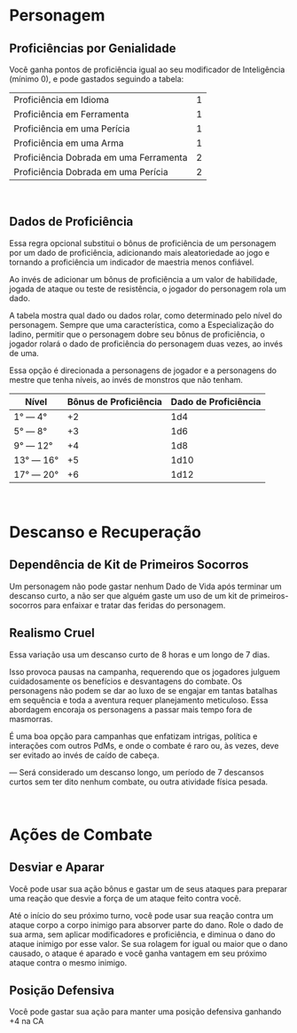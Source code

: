# Personagem

## Proficiências por Genialidade

Você ganha pontos de proficiência igual ao seu modificador de Inteligência (mínimo 0), e pode gastados seguindo a tabela:

|                                        |     |
| -------------------------------------- | --- |
| Proficiência em Idioma                 | 1   |
| Proficiência em Ferramenta             | 1   |
| Proficiência em uma Perícia            | 1   |
| Proficiência em uma Arma               | 1   |
| Proficiência Dobrada em uma Ferramenta | 2   |
| Proficiência Dobrada em uma Perícia    | 2   |

**⠀**
## Dados de Proficiência

Essa regra opcional substitui o bônus de proficiência de um personagem por um dado de proficiência, adicionando mais aleatoriedade ao jogo e tornando a proficiência um indicador de maestria menos confiável.

Ao invés de adicionar um bônus de proficiência a um valor de habilidade, jogada de ataque ou teste de resistência, o jogador do personagem rola um dado.

A tabela mostra qual dado ou dados rolar, como determinado pelo nível do personagem. Sempre que uma característica, como a Especialização do ladino, permitir que o personagem dobre seu bônus de proficiência, o jogador rolará o dado de proficiência do personagem duas vezes, ao invés de uma.

Essa opção é direcionada a personagens de jogador e a personagens do mestre que tenha níveis, ao invés de monstros que não tenham.

| Nível     | Bônus de Proficiência | Dado de Proficiência |
| --------- | --------------------- | -------------------- |
| 1° — 4°   | +2                    | 1d4                  |
| 5° — 8°   | +3                    | 1d6                  |
| 9° — 12°  | +4                    | 1d8                  |
| 13° — 16° | +5                    | 1d10                 |
| 17° — 20° | +6                    | 1d12                 |


**⠀**
# Descanso e Recuperação

## Dependência de Kit de Primeiros Socorros

Um personagem não pode gastar nenhum Dado de Vida após terminar um descanso curto, a não ser que alguém gaste um uso de um kit de primeiros-socorros para enfaixar e tratar das feridas do personagem.

## Realismo Cruel

Essa variação usa um descanso curto de 8 horas e um longo de 7 dias.

Isso provoca pausas na campanha, requerendo que os jogadores julguem cuidadosamente os benefícios e desvantagens do combate. Os personagens não podem se dar ao luxo de se engajar em tantas batalhas em sequência e toda a aventura requer planejamento meticuloso. Essa abordagem encoraja os personagens a passar mais tempo fora de masmorras.

É uma boa opção para campanhas que enfatizam intrigas, política e interações com outros PdMs, e onde o combate é raro ou, às vezes, deve ser evitado ao invés de caído de cabeça.

— Será considerado um descanso longo, um período de 7 descansos curtos sem ter dito nenhum combate, ou outra atividade física pesada.

**⠀**
# Ações de Combate
## Desviar e Aparar

Você pode usar sua ação bônus e gastar um de seus ataques para preparar uma reação que desvie a força de um ataque feito contra você.

Até o início do seu próximo turno, você pode usar sua reação contra um ataque corpo a corpo inimigo para absorver parte do dano. Role o dado de sua arma, sem aplicar modificadores e proficiência, e diminua o dano do ataque inimigo por esse valor. Se sua rolagem for igual ou maior que o dano causado, o ataque é aparado e você ganha vantagem em seu próximo ataque contra o mesmo inimigo.

## Posição Defensiva

Você pode gastar sua ação para manter uma posição defensiva ganhando +4 na CA

**⠀**


